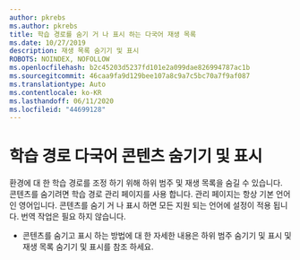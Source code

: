 ```yaml
---
author: pkrebs
ms.author: pkrebs
title: 학습 경로를 숨기 거 나 표시 하는 다국어 재생 목록
ms.date: 10/27/2019
description: 재생 목록 숨기기 및 표시
ROBOTS: NOINDEX, NOFOLLOW
ms.openlocfilehash: b2c45203d5237fd101e2a099dae826994787ac1b
ms.sourcegitcommit: 46caa9fa9d129bee107a8c9a7c5bc70a7f9af087
ms.translationtype: Auto
ms.contentlocale: ko-KR
ms.lasthandoff: 06/11/2020
ms.locfileid: "44699128"
---
```

# <a name="hide-and-show-learning-pathways-multilingual-content"></a>학습 경로 다국어 콘텐츠 숨기기 및 표시 

환경에 대 한 학습 경로를 조정 하기 위해 하위 범주 및 재생 목록을 숨길 수 있습니다. 콘텐츠를 숨기려면 학습 경로 관리 페이지를 사용 합니다. 관리 페이지는 항상 기본 언어인 영어입니다. 콘텐츠를 숨기 거 나 표시 하면 모든 지원 되는 언어에 설정이 적용 됩니다. 번역 작업은 필요 하지 않습니다. 

- 콘텐츠를 숨기고 표시 하는 방법에 대 한 자세한 내용은 하위 범주 숨기기 및 표시 및 재생 목록 숨기기 및 표시를 참조 하세요. 



